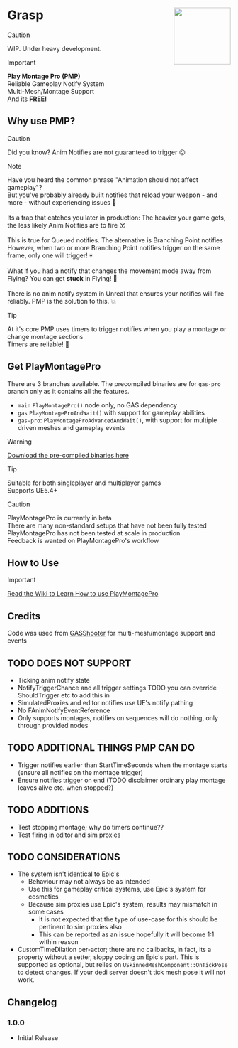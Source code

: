 # Grasp <img align="right" width=128, height=128 src="https://github.com/Vaei/PlayMontagePro/blob/main/Resources/Icon128.png">

> [!CAUTION]
> WIP. Under heavy development.

> [!IMPORTANT]
> **Play Montage Pro (PMP)**
> <br>Reliable Gameplay Notify System
> <br>Multi-Mesh/Montage Support
> <br>And its **FREE!**

## Why use PMP?

> [!CAUTION]
> Did you know? Anim Notifies are not guaranteed to trigger :confused:

> [!NOTE]
> Have you heard the common phrase "Animation should not affect gameplay"?
> <br>But you've probably already built notifies that reload your weapon - and more - without experiencing issues :disguised_face:
> <br><br>Its a trap that catches you later in production: The heavier your game gets, the less likely Anim Notifies are to fire :dizzy_face: 
> <br><br>This is true for Queued notifies. The alternative is Branching Point notifies
> <br>However, when two or more Branching Point notifies trigger on the same frame, only one will trigger! :skull:
> <br><br>What if you had a notify that changes the movement mode away from Flying? You can get **stuck** in Flying! :space_invader:
> <br><br>There is no anim notify system in Unreal that ensures your notifies will fire reliably. PMP is the solution to this. :boom:

> [!TIP]
> At it's core PMP uses timers to trigger notifies when you play a montage or change montage sections
> <br>Timers are reliable! :rocket:

## Get PlayMontagePro

There are 3 branches available. The precompiled binaries are for `gas-pro` branch only as it contains all the features.

* `main` 		`PlayMontagePro()` node only, no GAS dependency
* `gas` 		`PlayMontageProAndWait()` with support for gameplay abilities
* `gas-pro`: 	`PlayMontageProAdvancedAndWait()`, with support for multiple driven meshes and gameplay events

> [!WARNING]
> [Download the pre-compiled binaries here](https://github.com/Vaei/PlayMontagePro/wiki/How-to-Use)

> [!TIP]
> Suitable for both singleplayer and multiplayer games
> <br>Supports UE5.4+

> [!CAUTION]
> PlayMontagePro is currently in beta
> <br>There are many non-standard setups that have not been fully tested
> <br>PlayMontagePro has not been tested at scale in production
> <br>Feedback is wanted on PlayMontagePro's workflow

## How to Use
> [!IMPORTANT]
> [Read the Wiki to Learn How to use PlayMontagePro](https://github.com/Vaei/PlayMontagePro/wiki/How-to-Use)

## Credits
Code was used from [GASShooter](https://github.com/tranek/GASShooter/) for multi-mesh/montage support and events

## TODO DOES NOT SUPPORT
* Ticking anim notify state
* NotifyTriggerChance and all trigger settings TODO you can override ShouldTrigger etc to add this in
* SimulatedProxies and editor notifies use UE's notify pathing
* No FAnimNotifyEventReference
* Only supports montages, notifies on sequences will do nothing, only through provided nodes

## TODO ADDITIONAL THINGS PMP CAN DO
* Trigger notifies earlier than StartTimeSeconds when the montage starts (ensure all notifies on the montage trigger)
* Ensure notifies trigger on end (TODO disclaimer ordinary play montage leaves alive etc. when stopped?)

## TODO ADDITIONS
* Test stopping montage; why do timers continue??
* Test firing in editor and sim proxies

## TODO CONSIDERATIONS
* The system isn't identical to Epic's
	* Behaviour may not always be as intended
	* Use this for gameplay critical systems, use Epic's system for cosmetics
	* Because sim proxies use Epic's system, results may mismatch in some cases
		* It is not expected that the type of use-case for this should be pertinent to sim proxies also
		* This can be reported as an issue hopefully it will become 1:1 within reason
* CustomTimeDilation per-actor; there are no callbacks, in fact, its a property without a setter, sloppy coding on Epic's part. This is supported as optional, but relies on `USkinnedMeshComponent::OnTickPose` to detect changes. If your dedi server doesn't tick mesh pose it will not work.

## Changelog

### 1.0.0
* Initial Release
